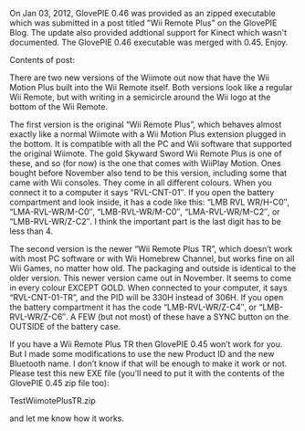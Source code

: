 On Jan 03, 2012, GlovePIE 0.46 was provided as an zipped executable which was submitted in a post titled "Wii Remote Plus" on the GlovePIE Blog.  The update also provided addtional support for Kinect which wasn't documented.   The GlovePIE 0.46 executable was merged with 0.45.  Enjoy.  

Contents of post:

There are two new versions of the Wiimote out now that have the Wii Motion Plus built into the Wii Remote itself. Both versions look like a regular Wii Remote, but with writing in a semicircle around the Wii logo at the bottom of the Wii Remote.

The first version is the original “Wii Remote Plus”, which behaves almost exactly like a normal Wiimote with a Wii Motion Plus extension plugged in the bottom. It is compatible with all the PC and Wii software that supported the original Wiimote. The gold Skyward Sword Wii Remote Plus is one of these, and so (for now) is the one that comes with WiiPlay Motion. Ones bought before November also tend to be this version, including some that came with Wii consoles. They come in all different colours. When you connect it to a computer it says “RVL-CNT-01″. If you open the battery compartment and look inside, it has a code like this: “LMB RVL WR/H-C0″, “LMA-RVL-WR/M-C0″, “LMB-RVL-WR/M-C0″, “LMA-RVL-WR/M-C2″, or “LMB-RVL-WR/Z-C2″. I think the important part is the last digit has to be less than 4.

The second version is the newer “Wii Remote Plus TR”, which doesn’t work with most PC software or with Wii Homebrew Channel, but works fine on all Wii Games, no matter how old. The packaging and outside is identical to the older version. This newer version came out in November. It seems to come in every colour EXCEPT GOLD. When connected to your computer, it says “RVL-CNT-01-TR”, and the PID will be 330H instead of 306H. If you open the battery compartment it has the code “LMB-RVL-WR/Z-C4″, or “LMB-RVL-WR/Z-C6″. A FEW (but not most) of these have a SYNC button on the OUTSIDE of the battery case.

If you have a Wii Remote Plus TR then GlovePIE 0.45 won’t work for you. But I made some modifications to use the new Product ID and the new Bluetooth name. I don’t know if that will be enough to make it work or not. Please test this new EXE file (you’ll need to put it with the contents of the GlovePIE 0.45 zip file too):

TestWiimotePlusTR.zip

and let me know how it works.

